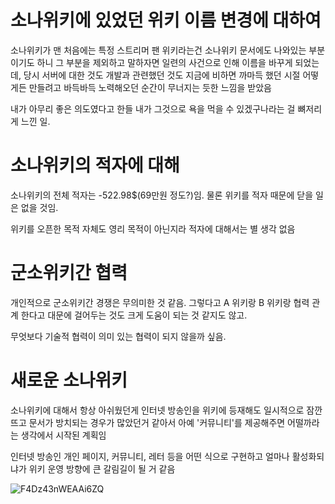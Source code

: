 # 소나위키에 있었던 위키 이름 변경에 대하여
소나위키가 맨 처음에는 특정 스트리머 팬 위키라는건 소나위키 문서에도 나와있는 부분이기도 하니 그 부분을 제외하고 말하자면
일련의 사건으로 인해 이름을 바꾸게 되었는데, 당시 서버에 대한 것도 개발과 관련했던 것도 지금에 비하면 까마득 했던 시절 어떻게든 만들려고 바득바득 노력해오던 순간이 무너지는 듯한 느낌을 받았음

내가 아무리 좋은 의도였다고 한들 내가 그것으로 욕을 먹을 수 있겠구나라는 걸 뼈저리게 느낀 일.


# 소나위키의 적자에 대해
소나위키의 전체 적자는 -522.98$(69만원 정도?)임. 물론 위키를 적자 때문에 닫을 일은 없을 것임.

위키를 오픈한 목적 자체도 영리 목적이 아닌지라 적자에 대해서는 별 생각 없음


# 군소위키간 협력
개인적으로 군소위키간 경쟁은 무의미한 것 같음. 그렇다고 A 위키랑 B 위키랑 협력 관계 한다고 대문에 걸어두는 것도 크게 도움이 되는 것 같지도 않고.

무엇보다 기술적 협력이 의미 있는 협력이 되지 않을까 싶음.


# 새로운 소나위키
소나위키에 대해서 항상 아쉬웠던게 인터넷 방송인을 위키에 등재해도 일시적으로 잠깐 뜨고 문서가 방치되는 경우가 많았던거 같아서 아예 '커뮤니티'를 제공해주면 어떨까라는 생각에서 시작된 계획임

인터넷 방송인 개인 페이지, 커뮤니티, 레터 등을 어떤 식으로 구현하고 얼마나 활성화되냐가 위키 운영 방향에 큰 갈림길이 될 거 같음

![F4Dz43nWEAAi6ZQ](https://github.com/Lwnlcks/worry/assets/72176091/f3a71926-8970-42ad-b299-f8ecdc9e755f)
